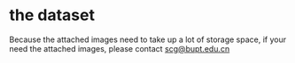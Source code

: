 # the dataset
Because the attached images need to take up a lot of storage space, if your need the attached images, please contact scg@bupt.edu.cn
